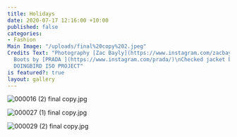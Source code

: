 ```yaml
---
title: Holidays
date: 2020-07-17 12:16:00 +10:00
published: false
categories:
- Fashion
Main Image: "/uploads/final%20copy%202.jpeg"
Credits Text: "Photography [Zac Bayly](https://www.instagram.com/zacbayly/) \n\nGreen
  Boots by [PRADA ](https://www.instagram.com/prada/)\nChecked jacket by [Toni ](https://www.instagram.com/shop.toni/)\n\n#A
  DOINGBIRD ISO PROJECT"
is featured?: true
layout: gallery
---
```


![000016 (2) final copy.jpg](/uploads/000016%20(2)%20final%20copy.jpg)

![000027 (1) final copy.jpg](/uploads/000027%20(1)%20final%20copy.jpg)

![000029 (2) final copy.jpg](/uploads/000029%20(2)%20final%20copy.jpg)